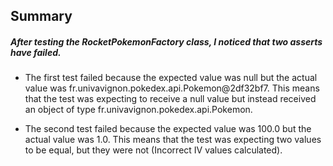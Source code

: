## Summary
##### After testing the RocketPokemonFactory class, I noticed that two asserts have failed.   
- The first test failed because the expected value 
was null but the actual value was 
fr.univavignon.pokedex.api.Pokemon@2df32bf7.
This means that the test was expecting 
to receive a null value but instead received 
an object of type 
fr.univavignon.pokedex.api.Pokemon.

- The second test failed because the expected value 
was 100.0 but the actual value was 1.0. 
This means that the test was expecting 
two values to be equal, but they were not (Incorrect IV values calculated).
